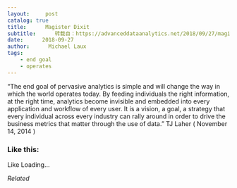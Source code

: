 ```yaml
---
layout:     post
catalog: true
title:      Magister Dixit
subtitle:      转载自：https://advanceddataanalytics.net/2018/09/27/magister-dixit-1357/
date:      2018-09-27
author:      Michael Laux
tags:
    - end goal
    - operates
---
```


“The end goal of pervasive analytics is simple and will change the way in which the world operates today. By feeding individuals the right information, at the right time, analytics become invisible and embedded into every application and workflow of every user. It is a vision, a goal, a strategy that every individual across every industry can rally around in order to drive the business metrics that matter through the use of data.” TJ Laher ( November 14, 2014 )





### Like this:

Like Loading...


*Related*

